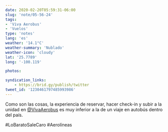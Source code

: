 ```yaml
---
date: 2020-02-20T05:59:31-06:00
slug: 'note/05-56-24'
tags:
- 'Viva Aerobus'
- 'Vuelos'
type: 'notes'
lang: 'es'
weather: '14.1°C'
weather-summary: 'Nublado'
weather-icon: 'cloudy'
lat: '25.7789'
long: '-100.119'

photos:

syndication_links:
    - https://brid.gy/publish/twitter
tweet_id: '1230461797485993986'
---
```

Como son las cosas, la experiencia de reservar, hacer check-in y subir a la unidad en [@VivaAerobus](https://twitter.com/@VivaAerobus) es muy inferior a la de un viaje en autobús dentro del país. 

#LoBaratoSaleCaro
#Aerolíneas   